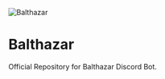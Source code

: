 
![Balthazar](https://flamingtext.com/Name-Logos/Balthazar/)


# Balthazar
Official Repository for Balthazar Discord Bot.
